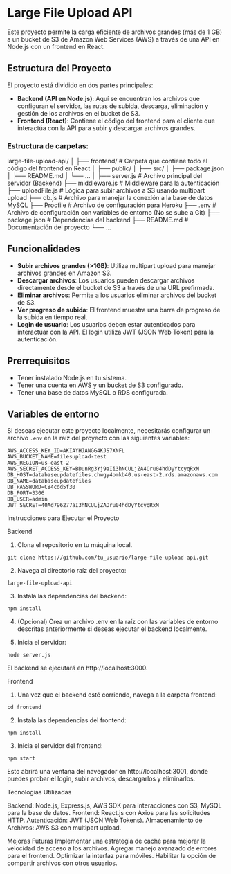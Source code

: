 # Large File Upload API

Este proyecto permite la carga eficiente de archivos grandes (más de 1 GB) a un bucket de S3 de Amazon Web Services (AWS) a través de una API en Node.js con un frontend en React.

## Estructura del Proyecto

El proyecto está dividido en dos partes principales:

- **Backend (API en Node.js)**: Aquí se encuentran los archivos que configuran el servidor, las rutas de subida, descarga, eliminación y gestión de los archivos en el bucket de S3.
- **Frontend (React)**: Contiene el código del frontend para el cliente que interactúa con la API para subir y descargar archivos grandes.

### Estructura de carpetas:

large-file-upload-api/
│
├── frontend/           # Carpeta que contiene todo el código del frontend en React
│   ├── public/
│   ├── src/
│   ├── package.json
│   ├── README.md
│   └── ...
│
├── server.js           # Archivo principal del servidor (Backend)
├── middleware.js       # Middleware para la autenticación
├── uploadFile.js       # Lógica para subir archivos a S3 usando multipart upload
├── db.js               # Archivo para manejar la conexión a la base de datos MySQL
├── Procfile            # Archivo de configuración para Heroku
├── .env                # Archivo de configuración con variables de entorno (No se sube a Git)
├── package.json        # Dependencias del backend
├── README.md           # Documentación del proyecto
└── ...

## Funcionalidades

- **Subir archivos grandes (>1GB)**: Utiliza multipart upload para manejar archivos grandes en Amazon S3.
- **Descargar archivos**: Los usuarios pueden descargar archivos directamente desde el bucket de S3 a través de una URL prefirmada.
- **Eliminar archivos**: Permite a los usuarios eliminar archivos del bucket de S3.
- **Ver progreso de subida**: El frontend muestra una barra de progreso de la subida en tiempo real.
- **Login de usuario**: Los usuarios deben estar autenticados para interactuar con la API. El login utiliza JWT (JSON Web Token) para la autenticación.

## Prerrequisitos

- Tener instalado Node.js en tu sistema.
- Tener una cuenta en AWS y un bucket de S3 configurado.
- Tener una base de datos MySQL o RDS configurada.

## Variables de entorno

Si deseas ejecutar este proyecto localmente, necesitarás configurar un archivo `.env` en la raíz del proyecto con las siguientes variables:

```plaintext
AWS_ACCESS_KEY_ID=AKIAYHJANGG4KJS7XNFL
AWS_BUCKET_NAME=filesupload-test
AWS_REGION=us-east-2
AWS_SECRET_ACCESS_KEY=BDunRg3Yj9aIi3hNCULjZA4Oru04hdDyYtcyqRxM
DB_HOST=databaseupdatefiles.chwgy4omkb40.us-east-2.rds.amazonaws.com
DB_NAME=databaseupdatefiles
DB_PASSWORD=C84cdd5f30
DB_PORT=3306
DB_USER=admin
JWT_SECRET=40Ad796277aI3hNCULjZAOru04hdDyYtcyqRxM
```

Instrucciones para Ejecutar el Proyecto

Backend

1. Clona el repositorio en tu máquina local.

```plaintext
git clone https://github.com/tu_usuario/large-file-upload-api.git
```

2. Navega al directorio raíz del proyecto:
   
```plaintextcd
large-file-upload-api
```

3. Instala las dependencias del backend:
```plaintext
npm install
```

4. (Opcional) Crea un archivo .env en la raíz con las variables de entorno descritas anteriormente si deseas ejecutar el backend localmente.

5. Inicia el servidor:
```plaintext
node server.js
```
El backend se ejecutará en http://localhost:3000.

Frontend

1. Una vez que el backend esté corriendo, navega a la carpeta frontend:
```plaintext
cd frontend
```

2. Instala las dependencias del frontend:
```plaintext
npm install
```

3. Inicia el servidor del frontend:
```plaintext
npm start
```
Esto abrirá una ventana del navegador en http://localhost:3001, donde puedes probar el login, subir archivos, descargarlos y eliminarlos.

Tecnologías Utilizadas

Backend: Node.js, Express.js, AWS SDK para interacciones con S3, MySQL para la base de datos.
Frontend: React.js con Axios para las solicitudes HTTP.
Autenticación: JWT (JSON Web Tokens).
Almacenamiento de Archivos: AWS S3 con multipart upload.

Mejoras Futuras
Implementar una estrategia de caché para mejorar la velocidad de acceso a los archivos.
Agregar manejo avanzado de errores para el frontend.
Optimizar la interfaz para móviles.
Habilitar la opción de compartir archivos con otros usuarios.
